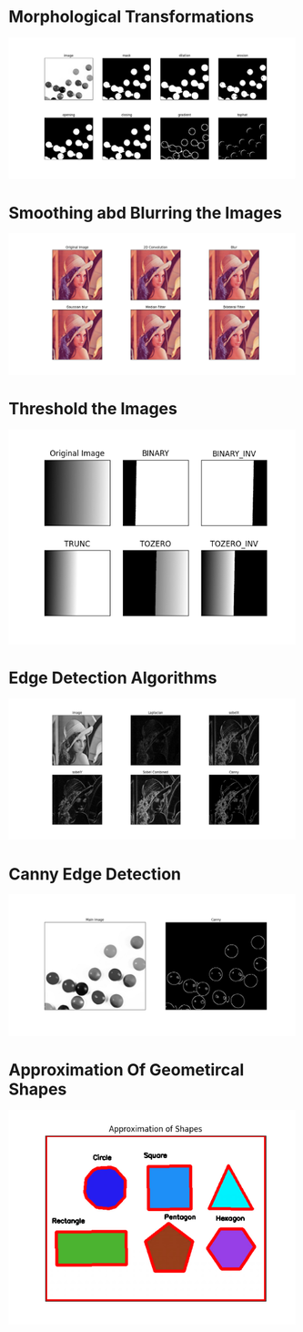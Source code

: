 # Morphological Transformations
<img src="morphological_transformations.png">

# Smoothing abd Blurring the Images
<img src="smoothing_and_bluring.png">

# Threshold the Images
<img src="threshold_matplotlib.png">

# Edge Detection Algorithms
<img src="edge_detection_algorithms.png">

# Canny Edge Detection
<img src="canny_edge_detection.png">

# Approximation Of Geometircal Shapes
<img src="approximation_of_shapes.png">
